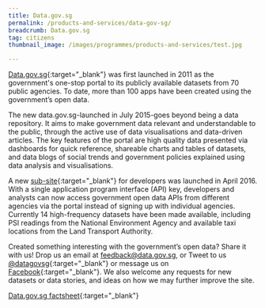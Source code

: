 ```yaml
---
title: Data.gov.sg
permalink: /products-and-services/data-gov-sg/
breadcrumb: Data.gov.sg
tag: citizens
thumbnail_image: /images/programmes/products-and-services/test.jpg

---
```



[Data.gov.sg](https://data.gov.sg/){:target="_blank"} was first launched in 2011 as the government's one-stop portal to its publicly available datasets from 70 public agencies. To date, more than 100 apps have been created using the government’s open data.

The new data.gov.sg-launched in July 2015-goes beyond being a data repository. It aims to make government data relevant and understandable to the public, through the active use of data visualisations and data-driven articles. The key features of the portal are high quality data presented via dashboards for quick reference, shareable charts and tables of datasets, and data blogs of social trends and government policies explained using data analysis and visualisations.

A new [sub-site](https://developers.data.gov.sg/){:target="_blank"} for developers was launched in April 2016. With a single application program interface (API) key, developers and analysts can now access government open data APIs from different agencies via the portal instead of signing up with individual agencies. Currently 14 high-frequency datasets have been made available, including PSI readings from the National Environment Agency and available taxi locations from the Land Transport Authority.

Created something interesting with the government’s open data? Share it with us! Drop us an email at [feedback@data.gov.sg](mailto:feedback@data.gov.sg), or Tweet to us [@datagovsg](https://twitter.com/datagovsg){:target="_blank"} or message us on [Facebook](https://fb.com/opendatasg){:target="_blank"}. We also welcome any requests for new datasets or data stories, and ideas on how we may further improve the site.

[Data.gov.sg factsheet](/files/products-and-services/Datagovsg-Factsheet-0319.pdf){:target="_blank"}
